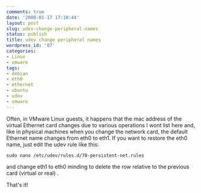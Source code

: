 ```yaml
---
comments: true
date: '2008-01-17 17:10:44'
layout: post
slug: udev-change-peripheral-names
status: publish
title: udev change peripheral names
wordpress_id: '87'
categories:
- Linux
- vmware
tags:
- debian
- eth0
- ethernet
- ubuntu
- udev
- vmware
---
```


Often, in VMware Linux guests, it happens that the mac address of the virtual Ethernet card changes due to various operations I wont list here and, like in physical machines when you change the network card, the default Ethernet name changes from eth0 to eth1. If you want to restore the eth0 name, just edit the udev rule like this:
```
sudo nano /etc/udev/rules.d/70-persistent-net.rules
```
and change eth1 to eth0 minding to delete the row relative to the previous card (virtual or real) .

That's it!

